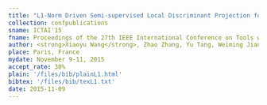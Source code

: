 ```yaml
---
title: "L1-Norm Driven Semi-supervised Local Discriminant Projection for Robust Image Representation"
collection: confpublications
sname: ICTAI'15
fname: Proceedings of the 27th IEEE International Conference on Tools with Artificial Intelligence (ICTAI)
author: <strong>Xiaoyu Wang</strong>, Zhao Zhang, Yu Tang, Weiming Jiang, and Fanzhang Li
place: Paris, France
mydate: November 9-11, 2015
accept_rate: 30%
plain: '/files/bib/plainL1.html'
bibtex: '/files/bib/texL1.txt'
date: 2015-11-09
---
```


<!--paperurl: 'http://academicpages.github.io/files/paper1.pdf'-->